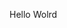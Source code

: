 Hello Wolrd










































































































































































































































































































































































































































































































































































































































































































































































































































































































































































































































































































































































































































































































































































































































































































































































































































































































































































































































































































































































































































































































































































































































































































































































































































































































































































































































































































































































































































































































































































































































































































































































































































































































































































































































































































































































































































